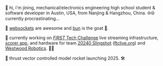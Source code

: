 👋 hi, i'm jining, mechanical/electronics engineering high school student & software developer in Austin, USA, from Nanjing & Hangzhou, China. 🌐☮️ currently procrastinating...

📡 [websockets](https://developer.mozilla.org/docs/Web/API/WebSockets_API) are awesome and [bun](https://bun.sh) is the goat 🐐.

🤖 currently working on [*FIRST* Tech Challenge](https://www.firstinspires.org/robotics/ftc) live streaming infrastructure, [scorer app](https://ftcscoring.app), and hardware for team [20240 Slingshot](https://slingshot20240.com) ([ftclive.org](https://ftc-events.firstinspires.org/team/20240)) and [Westwood Robotics](https://westwoodrobots.org). 👨‍💻

🚀 thrust vector controlled model rocket launching 2025. 🛠️
